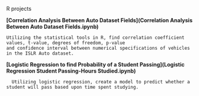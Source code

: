 R projects

**[Correlation Analysis Between Auto Dataset Fields](Correlation Analysis Between Auto Dataset Fields.ipynb)**

    Utilizing the statistical tools in R, find correlation coefficient values, t-value, degrees of freedom, p-value 
    and confidence interval between numerical specifications of vehicles in the ISLR Auto dataset.

**[Logistic Regression to find Probability of a Student Passing](Logistic Regression Student Passing-Hours Studied.ipynb)**

      Utilizing logistic regression, create a model to predict whether a student will pass based upon time spent studying.


